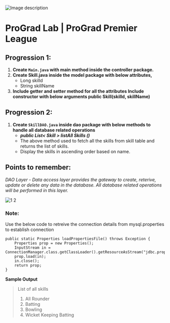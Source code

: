![Image description](https://i1.faceprep.in/ProGrad/face-logo-resized.png)

# ProGrad Lab | ProGrad Premier League


## Progression 1:

1. **Create `Main.java` with main method inside the controller package.**
2. **Create Skill.java inside the model package with below attributes,**
	- Long skilld 
	- String skillName  
3. **Include getter and setter method for all the attributes Include constructor with below arguments public Skill(skilld, skillName)**


## Progression 2:

1. **Create `SkillDAO.java` inside dao package with below methods to handle all database related operations**
	- ***public List< Skill > listAll Skills ()***
	- The above method used to fetch all the skills from skill table and returns the list of skills.
	- Display the skills in ascending order based on name. 

## Points to remember:
_DAO Layer - Data access layer provides the gateway to create, reterive, update or delete any data in the database. All database related operations will be performed in this layer._



![1 2](https://user-images.githubusercontent.com/61002120/76416050-5807d380-63c0-11ea-8d52-9e8750e800f9.png)


### Note:

Use the below code to retreive the connection details from mysql.properties to establish connection
```
public static Properties loadPropertiesFile() throws Exception {
	Properties prop = new Properties();	
	InputStream in = ConnectionManager.class.getClassLoader().getResourceAsStream("jdbc.properties");
	prop.load(in);
	in.close(); 
	return prop;
}
```    

**Sample Output**

> List of all skills 
> 1) All Rounder 
> 2) Batting 
> 3) Bowling 
> 4) Wicket Keeping Batting 
